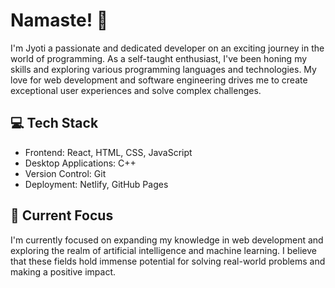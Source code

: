 # Namaste! 🙏
 I'm Jyoti a passionate and dedicated developer on an exciting journey in the world of programming. As a self-taught enthusiast, I've been honing my skills and exploring various programming languages and technologies. My love for web development and software engineering drives me to create exceptional user experiences and solve complex challenges.
 
## 💻 Tech Stack
- Frontend: React, HTML, CSS, JavaScript
- Desktop Applications: C++
- Version Control: Git
- Deployment:  Netlify, GitHub Pages

## 🌱 Current Focus

I'm currently focused on expanding my knowledge in web development and exploring the realm of artificial intelligence and machine learning. I believe that these fields hold immense potential for solving real-world problems and making a positive impact.
